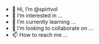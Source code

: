 - 👋 Hi, I’m @spirtvol
- 👀 I’m interested in ...
- 🌱 I’m currently learning ...
- 💞️ I’m looking to collaborate on ...
- 📫 How to reach me ...

<!---
spirtvol/spirtvol is a ✨ special ✨ repository because its `README.md` (this file) appears on your GitHub profile.
You can click the Preview link to take a look at your changes.
--->
